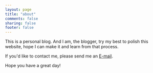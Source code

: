 ```yaml
---
layout: page
title: "about"
comments: false
sharing: false
footer: false
---
```

This is a personal blog. And I am, the blogger, try my best to polish this website, hope I can make it and learn from that process.

If you'd like to contact me, please send me an [E-mail](mailto:njuyyzh@gmail.com).

Hope you have a great day!